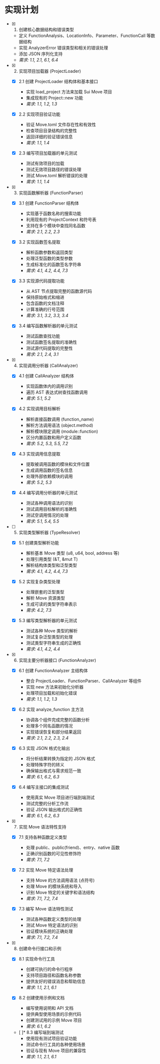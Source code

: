 # 实现计划

- [x] 1. 创建核心数据结构和错误类型
  - 定义 FunctionAnalysis、LocationInfo、Parameter、FunctionCall 等数据结构
  - 实现 AnalyzerError 错误类型和相关的错误处理
  - 添加 JSON 序列化支持
  - _需求: 1.1, 2.1, 6.1, 6.4_

- [x] 2. 实现项目加载器 (ProjectLoader)
  - [x] 2.1 创建 ProjectLoader 结构体和基本接口
    - 实现 load_project 方法来加载 Sui Move 项目
    - 集成现有的 Project::new 功能
    - _需求: 1.1, 1.2, 1.3_

  - [x] 2.2 实现项目验证功能
    - 验证 Move.toml 文件存在性和有效性
    - 检查项目目录结构的完整性
    - 返回详细的验证错误信息
    - _需求: 1.1, 1.4_

  - [x] 2.3 编写项目加载器的单元测试
    - 测试有效项目的加载
    - 测试无效项目路径的错误处理
    - 测试 Move.toml 解析错误的处理
    - _需求: 1.1, 1.4_

- [x] 3. 实现函数解析器 (FunctionParser)
  - [x] 3.1 创建 FunctionParser 结构体
    - 实现基于函数名称的搜索功能
    - 利用现有的 ProjectContext 和符号表
    - 支持在多个模块中查找同名函数
    - _需求: 2.1, 2.2, 2.3_

  - [x] 3.2 实现函数签名提取
    - 解析函数参数和返回类型
    - 处理泛型函数的类型参数
    - 生成标准化的函数签名字符串
    - _需求: 4.1, 4.2, 4.4, 7.3_

  - [x] 3.3 实现源代码提取功能
    - 从 AST 节点提取完整的函数源代码
    - 保持原始格式和缩进
    - 包含函数的文档注释
    - 计算准确的行号范围
    - _需求: 3.1, 3.2, 3.3, 3.4_

  - [x] 3.4 编写函数解析器的单元测试
    - 测试函数查找功能
    - 测试函数签名提取的准确性
    - 测试源代码提取的完整性
    - _需求: 2.1, 2.4, 3.1_

- [x] 4. 实现调用分析器 (CallAnalyzer)
  - [x] 4.1 创建 CallAnalyzer 结构体
    - 实现函数体内的调用识别
    - 遍历 AST 表达式树查找函数调用
    - _需求: 5.1, 5.2_

  - [x] 4.2 实现调用目标解析
    - 解析直接函数调用 (function_name)
    - 解析方法调用语法 (object.method)
    - 解析模块限定调用 (module::function)
    - 区分内置函数和用户定义函数
    - _需求: 5.2, 5.3, 5.5, 7.2_

  - [x] 4.3 实现调用信息提取
    - 提取被调用函数的模块和文件位置
    - 生成调用函数的签名信息
    - 处理外部依赖模块的调用
    - _需求: 5.2, 5.3_

  - [x] 4.4 编写调用分析器的单元测试
    - 测试各种调用语法的识别
    - 测试调用目标解析的准确性
    - 测试空调用情况的处理
    - _需求: 5.1, 5.4, 5.5_

- [ ] 5. 实现类型解析器 (TypeResolver)
  - [x] 5.1 创建类型解析功能
    - 解析基本 Move 类型 (u8, u64, bool, address 等)
    - 处理引用类型 (&T, &mut T)
    - 解析结构体类型和泛型类型
    - _需求: 4.1, 4.2, 4.4, 7.3_

  - [x] 5.2 实现复杂类型处理
    - 处理嵌套的泛型类型
    - 解析 Move 资源类型
    - 生成可读的类型字符串表示
    - _需求: 4.2, 7.3_

  - [x] 5.3 编写类型解析器的单元测试
    - 测试各种 Move 类型的解析
    - 测试复杂泛型类型的处理
    - 测试类型字符串生成的正确性
    - _需求: 4.1, 4.2, 4.4_

- [x] 6. 实现主要分析器接口 (FunctionAnalyzer)
  - [x] 6.1 创建 FunctionAnalyzer 主结构体
    - 整合 ProjectLoader、FunctionParser、CallAnalyzer 等组件
    - 实现 new 方法来初始化分析器
    - 处理项目加载和初始化错误
    - _需求: 1.1, 1.2, 1.3_

  - [x] 6.2 实现 analyze_function 主方法
    - 协调各个组件完成完整的函数分析
    - 处理多个同名函数的情况
    - 实现错误恢复和部分结果返回
    - _需求: 2.1, 2.2, 2.3, 2.4_

  - [x] 6.3 实现 JSON 格式化输出
    - 将分析结果转换为指定的 JSON 格式
    - 处理特殊字符的转义
    - 确保输出格式与需求规范一致
    - _需求: 6.1, 6.2, 6.3_

  - [x] 6.4 编写主接口的集成测试
    - 使用真实 Move 项目进行端到端测试
    - 测试完整的分析工作流
    - 验证 JSON 输出格式的正确性
    - _需求: 6.1, 6.2, 6.3_

- [x] 7. 实现 Move 语法特性支持
  - [x] 7.1 支持各种函数定义类型
    - 处理 public、public(friend)、entry、native 函数
    - 正确识别函数的可见性修饰符
    - _需求: 7.1, 7.2_

  - [x] 7.2 实现 Move 特定语法处理
    - 支持 Move 的方法调用语法 (点符号)
    - 处理 Move 的模块系统和导入
    - 识别 Move 特定的关键字和语法结构
    - _需求: 7.1, 7.2, 7.4_

  - [x] 7.3 编写 Move 语法特性测试
    - 测试各种函数定义类型的处理
    - 测试 Move 特定语法的识别
    - 验证模块系统的正确处理
    - _需求: 7.1, 7.2, 7.4_

- [x] 8. 创建命令行接口和示例
  - [x] 8.1 实现命令行工具
    - 创建可执行的命令行程序
    - 支持项目路径和函数名称参数
    - 提供友好的错误消息和帮助信息
    - _需求: 1.1, 2.1, 6.1_

  - [x] 8.2 创建使用示例和文档
    - 编写使用说明和 API 文档
    - 提供典型使用场景的示例代码
    - 创建测试用的示例 Move 项目
    - _需求: 6.1, 6.2_

  - [ ]* 8.3 编写端到端测试
    - 使用现有测试项目验证功能
    - 测试命令行工具的各种使用场景
    - 验证与现有 Move 项目的兼容性
    - _需求: 1.1, 2.1, 6.1_